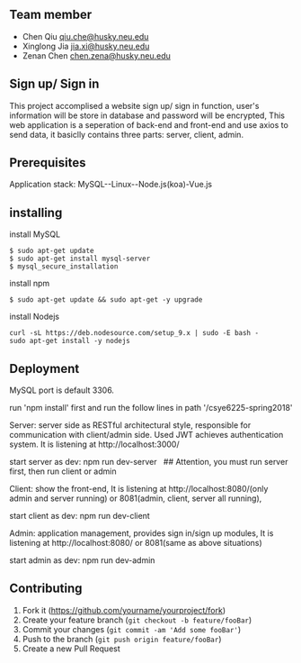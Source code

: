 ## Team member
* Chen Qiu  qiu.che@husky.neu.edu
* Xinglong Jia  jia.xi@husky.neu.edu
* Zenan Chen  chen.zena@husky.neu.edu


## Sign up/ Sign in

  This project accomplised a website sign up/ sign in function, user's information will be store in database and password will be encrypted,
  This web application is a seperation of back-end and front-end and use axios to send data, it basiclly contains three parts: server, client, admin.

## Prerequisites

Application stack: MySQL--Linux--Node.js(koa)-Vue.js

## installing
install MySQL
```
$ sudo apt-get update
$ sudo apt-get install mysql-server
$ mysql_secure_installation

```
install npm
```
$ sudo apt-get update && sudo apt-get -y upgrade
```
install Nodejs
```
curl -sL https://deb.nodesource.com/setup_9.x | sudo -E bash -
sudo apt-get install -y nodejs
```
## Deployment

MySQL port is default 3306.

run 'npm install' first and run the follow lines in path '/csye6225-spring2018'


Server: server side as RESTful architectural style, responsible for communication with client/admin side. Used JWT achieves authentication system. It is listening at http://localhost:3000/


start server as dev: npm run dev-server   ## Attention, you must run server first, then run client or admin


Client: show the front-end, It is listening at http://localhost:8080/(only admin and server running) or 8081(admin, client, server all running), 

start client as dev: npm run dev-client


Admin: application management, provides sign in/sign up modules, It is listening at http://localhost:8080/ or 8081(same as above situations)

start admin as dev: npm run dev-admin


## Contributing

1. Fork it (<https://github.com/yourname/yourproject/fork>)
2. Create your feature branch (`git checkout -b feature/fooBar`)
3. Commit your changes (`git commit -am 'Add some fooBar'`)
4. Push to the branch (`git push origin feature/fooBar`)
5. Create a new Pull Request




